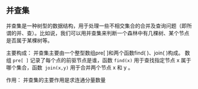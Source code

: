 ## 并查集

并查集是一种树型的数据结构，用于处理一些不相交集合的合并及查询问题（即所谓的并、查）。比如说，我们可以用并查集来判断一个森林中有几棵树、某个节点是否属于某棵树等。

主要构成：
并查集主要由一个整型数组pre[ ]和两个函数find( )、join( )构成。
数组 `pre[ ]` 记录了每个点的前驱节点是谁，函数 `find(x)` 用于查找指定节点 x 属于哪个集合，函数` join(x,y)` 用于合并两个节点 x 和 y 。

作用：
并查集的主要作用是求连通分量数量

